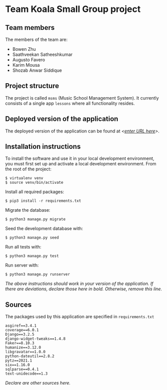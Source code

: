 # Team Koala Small Group project

## Team members
The members of the team are:
- Bowen Zhu
- Saathveekan Satheeshkumar
- Augusto Favero
- Karim Mousa
- Shozab Anwar Siddique

## Project structure
The project is called `msms` (Music School Management System).  It currently consists of a single app `lessons` where all functionality resides.

## Deployed version of the application
The deployed version of the application can be found at *<[enter URL here](URL)>*.

## Installation instructions
To install the software and use it in your local development environment, you must first set up and activate a local development environment.  From the root of the project:

```
$ virtualenv venv
$ source venv/bin/activate
```

Install all required packages:

```
$ pip3 install -r requirements.txt
```

Migrate the database:

```
$ python3 manage.py migrate
```

Seed the development database with:

```
$ python3 manage.py seed
```

Run all tests with:
```
$ python3 manage.py test
```

Run server with:
```
$ python3 manage.py runserver
```

*The above instructions should work in your version of the application.  If there are deviations, declare those here in bold.  Otherwise, remove this line.*

## Sources
The packages used by this application are specified in `requirements.txt`
```
asgiref==3.4.1
coverage==6.0.1
Django==3.2.5
django-widget-tweaks==1.4.8
Faker==8.10.3
humanize==3.12.0
libgravatar==1.0.0
python-dateutil==2.8.2
pytz==2021.1
six==1.16.0
sqlparse==0.4.1
text-unidecode==1.3
```
*Declare are other sources here.*
